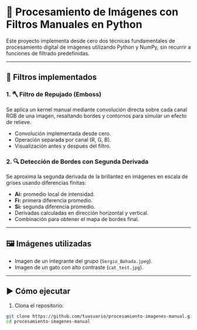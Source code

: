 # 🧠 Procesamiento de Imágenes con Filtros Manuales en Python

Este proyecto implementa desde cero dos técnicas fundamentales de procesamiento digital de imágenes utilizando Python y NumPy, sin recurrir a funciones de filtrado predefinidas.

---

## 🔧 Filtros implementados

### 1. 🪓 Filtro de Repujado (Emboss)

Se aplica un kernel manual mediante convolución directa sobre cada canal RGB de una imagen, resaltando bordes y contornos para simular un efecto de relieve.

- Convolución implementada desde cero.
- Operación separada por canal (R, G, B).
- Visualización antes y después del filtro.

### 2. 🔍 Detección de Bordes con Segunda Derivada

Se aproxima la segunda derivada de la brillantez en imágenes en escala de grises usando diferencias finitas:

- **Ai:** promedio local de intensidad.
- **Fi:** primera diferencia promedio.
- **Si:** segunda diferencia promedio.
- Derivadas calculadas en dirección horizontal y vertical.
- Combinación para obtener el mapa de bordes final.

---

## 🖼️ Imágenes utilizadas

- Imagen de un integrante del grupo (`Sergio_Bohada.jpeg`).
- Imagen de un gato con alto contraste (`cat_test.jpg`).

---

## ▶️ Cómo ejecutar

1. Clona el repositorio:

```bash
git clone https://github.com/tuusuario/procesamiento-imagenes-manual.git
cd procesamiento-imagenes-manual
```
